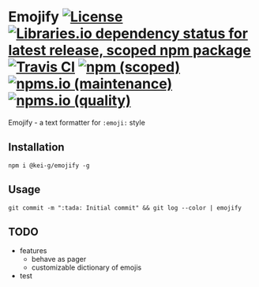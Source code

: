 # Emojify [![License](https://img.shields.io/github/license/kei-g/emojify-js)](https://opensource.org/licenses/BSD-3-Clause) [![Libraries.io dependency status for latest release, scoped npm package](https://img.shields.io/librariesio/release/npm/@kei-g/emojify)](https://www.npmjs.com/package/kei-g/emojify?activeTab=dependencies) [![Travis CI](https://img.shields.io/travis/com/kei-g/emojify-js?logo=travis&style=flat)](https://www.travis-ci.com/github/kei-g/emojify-js) [![npm (scoped)](https://img.shields.io/npm/v/@kei-g/emojify?logo=npm&style=flat)](https://www.npmjs.com/package/@kei-g/emojify) [![npms.io (maintenance)](https://img.shields.io/npms-io/maintenance-score/@kei-g/emojify)](https://npms.io/search?q=%40kei-g%2Femojify) [![npms.io (quality)](https://img.shields.io/npms-io/quality-score/@kei-g/emojify)](https://npms.io/search?q=%40kei-g%2Femojify)

Emojify - a text formatter for `:emoji:` style

## Installation

```shell
npm i @kei-g/emojify -g
```

## Usage

```shell
git commit -m ":tada: Initial commit" && git log --color | emojify
```

## TODO

- features
  - behave as pager
  - customizable dictionary of emojis
- test
